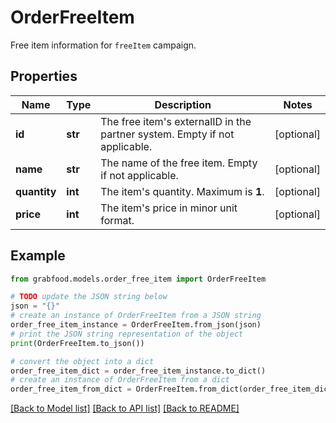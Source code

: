 # OrderFreeItem

Free item information for `freeItem` campaign.

## Properties

Name | Type | Description | Notes
------------ | ------------- | ------------- | -------------
**id** | **str** | The free item&#39;s externalID in the partner system. Empty if not applicable. | [optional] 
**name** | **str** | The name of the free item. Empty if not applicable.  | [optional] 
**quantity** | **int** | The item&#39;s quantity. Maximum is **1**. | [optional] 
**price** | **int** | The item&#39;s price in minor unit format. | [optional] 

## Example

```python
from grabfood.models.order_free_item import OrderFreeItem

# TODO update the JSON string below
json = "{}"
# create an instance of OrderFreeItem from a JSON string
order_free_item_instance = OrderFreeItem.from_json(json)
# print the JSON string representation of the object
print(OrderFreeItem.to_json())

# convert the object into a dict
order_free_item_dict = order_free_item_instance.to_dict()
# create an instance of OrderFreeItem from a dict
order_free_item_from_dict = OrderFreeItem.from_dict(order_free_item_dict)
```
[[Back to Model list]](../README.md#documentation-for-models) [[Back to API list]](../README.md#documentation-for-api-endpoints) [[Back to README]](../README.md)


